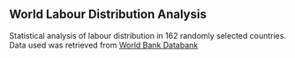 ## World Labour Distribution Analysis
Statistical analysis of labour distribution in 162 randomly selected countries. Data used was retrieved from [World Bank Databank](https://databank.worldbank.org/source/world-development-indicators)
